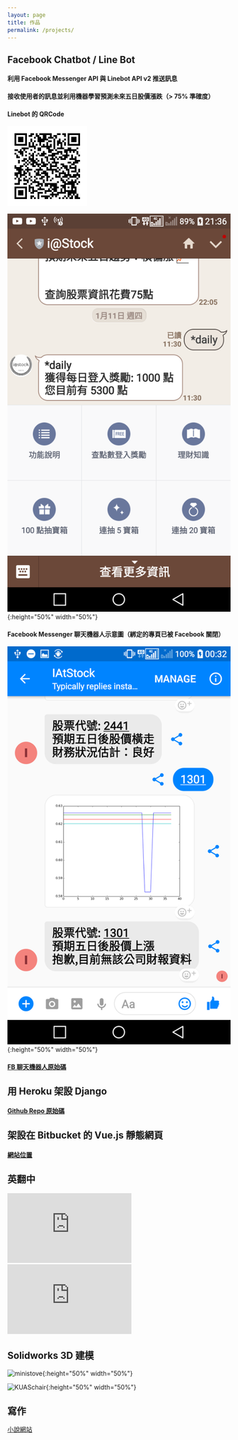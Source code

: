 ```yaml
---
layout: page
title: 作品
permalink: /projects/
---
```




## Facebook Chatbot / Line Bot

#### 利用 Facebook Messenger API 與 Linebot API v2 推送訊息

#### 接收使用者的訊息並利用機器學習預測未來五日股價漲跌（> 75% 準確度）

#### Linebot 的 QRCode

![Linebot QRCode](https://raw.githubusercontent.com/ouvek-kostiva/ouvek-kostiva.github.io/master/assets/Projects/LineBot.png)

![Linebot Image](https://raw.githubusercontent.com/ouvek-kostiva/ouvek-kostiva.github.io/master/assets/Projects/lineimage.png){:height="50%" width="50%"}

#### Facebook Messenger 聊天機器人示意圖（綁定的專頁已被 Facebook 關閉）

![FB Bot Image](https://raw.githubusercontent.com/ouvek-kostiva/ouvek-kostiva.github.io/master/assets/Projects/FBBot.png){:height="50%" width="50%"}

#### [FB 聊天機器人原始碼](https://github.com/ouvek-kostiva/MeowBot)


## 用 Heroku 架設 Django

#### [Github Repo 原始碼](https://github.com/ouvek-kostiva/highfreqexam)


## 架設在 Bitbucket 的 Vue.js 靜態網頁

#### [網站位置](https://ouvek.bitbucket.io/dcardmoney.html)


## 英翻中

<iframe width="280" height="157" src="https://www.youtube.com/embed/jAhjPd4uNFY" frameborder="0" allowfullscreen></iframe>
<iframe width="280" height="157" src="https://www.youtube.com/embed/cDZjm4f9CEo" frameborder="0" allowfullscreen></iframe>

## Solidworks 3D 建模

![ministove](http://ouvek.com/assets/img/post/2018-01-15/stove.JPG){:height="50%" width="50%"}

![KUASchair](http://ouvek.com/assets/img/post/2018-01-15/chair.JPG){:height="50%" width="50%"}

## 寫作

[小說網站](https://ouvek.gitlab.io/)
